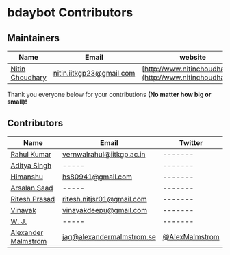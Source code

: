 # bdaybot Contributors


## Maintainers

| Name | Email | website |
| ---- | ----- | ------- |
| [Nitin Choudhary](https://github.com/nitinkgp23) | [nitin.iitkgp23@gmail.com](mailto:nitin.iitkgp23@gmail.com) | [http://www.nitinchoudhary.in/](http://www.nitinchoudhary.in/)


Thank you everyone below for your contributions **(No matter how big or small)!**

## Contributors

| Name | Email | Twitter |
| ---- | ----- | ------- |
| [Rahul Kumar](https://github.com/vernwalrahul) | [vernwalrahul@iitkgp.ac.in](mailto:vernwalrahul@iitkgp.ac.in) | -------
| [Aditya Singh](https://github.com/adityagit11) | ----- | -------
| [Himanshu](https://github.com/himanshukgp) | [hs80941@gmail.com](mailto:hs80941@gmail.com) | -------
| [Arsalan Saad](https://github.com/arsalansaad) | ----- | -------
| [Ritesh Prasad](https://github.com/ritesh-nitjsr) | [ritesh.nitjsr01@gmail.com](mailto:ritesh.nitjsr01@gmail.com) | -------
| [Vinayak](https://github.com/vinayakvivek) | [vinayakdeepu@gmail.com](mailto:vinayakdeepu@gmail.com) | -------
| [W. J.](https://github.com/chaoskaoz) | ----- | -------
| [Alexander Malmström](https://github.com/AlexanderMalmstrom) | [jag@alexandermalmstrom.se](mailto:jag@alexandermalmstrom.se) | [@AlexMalmstrom](https://twitter.com/AlexMalmstrom)
